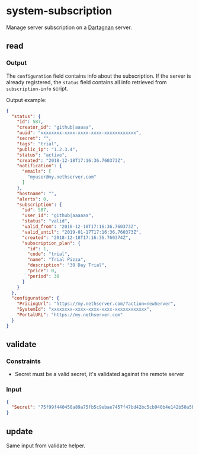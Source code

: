 # system-subscription

Manage server subscription on a [Dartagnan](https://nethesis.github.io/dartagnan/) server.

## read

### Output

The `configuration` field contains info about the subscription.
If the server is already registered, the `status` field contains all info retrieved from `subscription-info` script.

Output example:
```json
{
  "status": {
    "id": 587,
    "creator_id": "github|aaaaa",
    "uuid": "xxxxxxxx-xxxx-xxxx-xxxx-xxxxxxxxxxxx",
    "secret": "",
    "tags": "trial",
    "public_ip": "1.2.3.4",
    "status": "active",
    "created": "2018-12-18T17:16:36.760373Z",
    "notification": {
      "emails": [
        "myuser@my.nethserver.com"
      ]
    },
    "hostname": "",
    "alerts": 0,
    "subscription": {
      "id": 587,
      "user_id": "github|aaaaaa",
      "status": "valid",
      "valid_from": "2018-12-18T17:16:36.760373Z",
      "valid_until": "2019-01-17T17:16:36.760373Z",
      "created": "2018-12-18T17:16:36.760374Z",
      "subscription_plan": {
        "id": 1,
        "code": "trial",
        "name": "Trial Pizza",
        "description": "30 Day Trial",
        "price": 0,
        "period": 30
      }
    }
  },
  "configuration": {
    "PricingUrl": "https://my.nethserver.com/?action=newServer",
    "SystemId": "xxxxxxxx-xxxx-xxxx-xxxx-xxxxxxxxxxxx",
    "PortalURL": "https://my.nethserver.com"
  }
}
```

## validate

### Constraints

- Secret must be a valid secret, it's validated against the remote server

### Input

```json
{
  "Secret": "75f99f440450a89a75fb5c9ebae7457f47bd42bc5cb940b4e142b50a5bb9cbae"
}
```

## update

Same input from validate helper.
